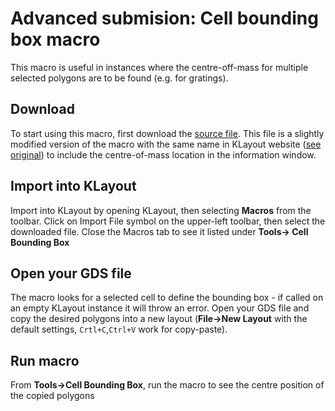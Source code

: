 # Advanced submision: Cell bounding box macro

This macro is useful in instances where the centre-off-mass for multiple selected polygons are to be found (e.g. for gratings).

## Download
To start using this macro, first download the [source file](../references/cell_bbox.lym). This file is a slightly modified version of the macro with the same name in KLayout website ([see original](https://www.klayout.org/svn-public/klayout-resources/trunk/scripts/cell_bbox.lym)) to include the centre-of-mass location in the information window.

## Import into KLayout

Import into KLayout by opening KLayout, then selecting **Macros** from the toolbar. Click on Import File symbol on the upper-left toolbar, then select the downloaded file. Close the Macros tab to see it listed under **Tools-> Cell Bounding Box**

## Open your GDS file 

The macro looks for a selected cell to define the bounding box - if called on an empty KLayout instance it will throw an error. Open your GDS file and copy the desired polygons into a new layout (**File->New Layout** with the default settings, ```Crtl+C```,```Ctrl+V``` work for copy-paste).

## Run macro

From **Tools->Cell Bounding Box**, run the macro to see the centre position of the copied polygons

